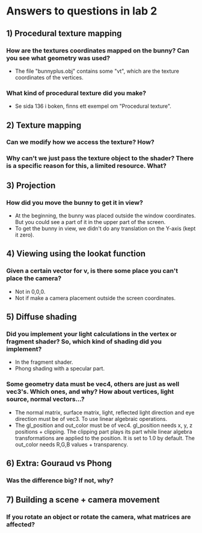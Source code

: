 # Answers to questions in lab 2

## 1) Procedural texture mapping

### How are the textures coordinates mapped on the bunny? Can you see what geometry was used?

- The file "bunnyplus.obj" contains some "vt", which are the texture coordinates of the vertices. 

### What kind of procedural texture did you make?

- Se sida 136 i boken, finns ett exempel om "Procedural texture". 

## 2) Texture mapping

### Can we modify how we access the texture? How?

### Why can't we just pass the texture object to the shader? There is a specific reason for this, a limited resource. What?

## 3) Projection

### How did you move the bunny to get it in view?
- At the beginning, the bunny was placed outside the window coordinates.
But you could see a part of it in the upper part of the screen.
- To get the bunny in view, we didn't do any translation on the Y-axis (kept it zero).

## 4) Viewing using the lookat function

### Given a certain vector for v, is there some place you can't place the camera?

- Not in 0,0,0.
- Not if make a camera placement outside the screen coordinates.

## 5) Diffuse shading

### Did you implement your light calculations in the vertex or fragment shader? So, which kind of shading did you implement?
- In the fragment shader.
- Phong shading with a specular part.

### Some geometry data must be vec4, others are just as well vec3's. Which ones, and why? How about vertices, light source, normal vectors...?
- The normal matrix, surface matrix, light, reflected light direction and eye direction must be of vec3.
To use linear algebraic operations.
- The gl_position and out_color must be of vec4.
gl_position needs x, y, z positions + clipping.
The clipping part plays its part while linear algebra transformations are applied to the position.
It is set to 1.0 by default.
The out_color needs R,G,B values + transparency. 

## 6) Extra: Gouraud vs Phong

### Was the difference big? If not, why?

## 7) Building a scene + camera movement

### If you rotate an object or rotate the camera, what matrices are affected?